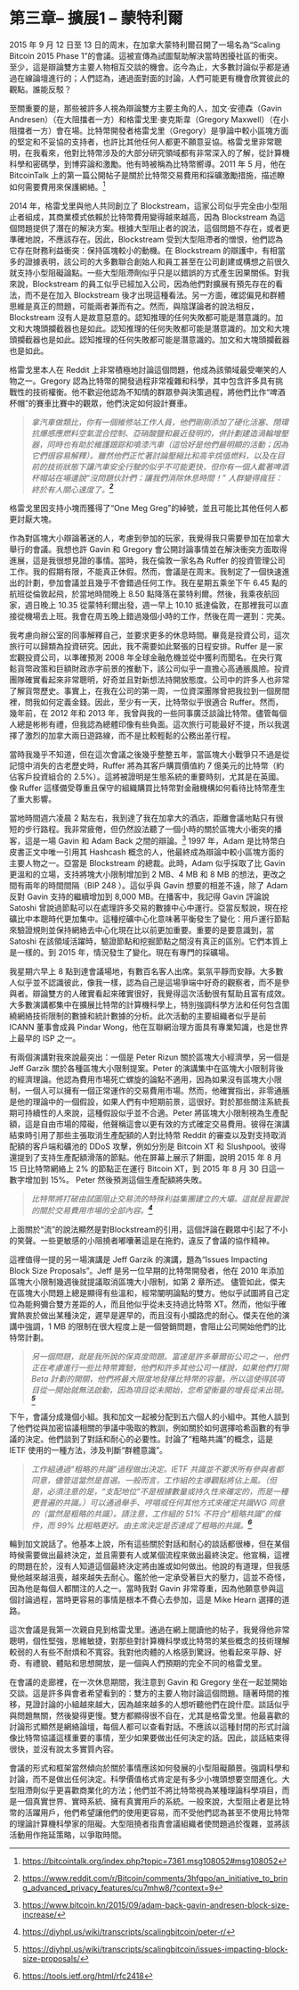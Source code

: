 
#  第三章– 擴展1 – 蒙特利爾

2015 年 9 月 12 日至 13 日的周末，在加拿大蒙特利爾召開了一場名為“Scaling Bitcoin 2015 Phase 1”的會議。這被宣傳為試圖幫助解決當時困擾社區的衝突。至少，這是辯論雙方主要人物相互交談的機會。迄今為止，大多數討論似乎都是通過在線論壇進行的；人們認為，通過面對面的討論，人們可能更有機會欣賞彼此的觀點。誰能反駁？

至關重要的是，那些被許多人視為辯論雙方主要主角的人，加文·安德森（Gavin Andresen）（在大阻擋者一方）和格雷戈里·麥克斯韋（Gregory Maxwell）（在小阻擋者一方）會在場。比特幣開發者格雷戈里（Gregory）是爭論中較小區塊方面的堅定和不妥協的支持者，也許比其他任何人都更不願意妥協。格雷戈里非常聰明，在我看來，他對比特幣涉及的大部分研究領域都有非常深入的了解，從計算機科學和密碼學，到博弈論和激勵。他有時被稱為比特幣嚮導。2011 年 5 月，他在 BitcoinTalk 上的第一篇公開帖子是關於比特幣交易費用和採礦激勵措施，描述瞭如何需要費用來保護網絡。[^1]

2014 年，格雷戈里與他人共同創立了 Blockstream，這家公司似乎完全由小型阻止者組成，其商業模式依賴於比特幣費用變得越來越高，因為 Blockstream 為這個問題提供了潛在的解決方案。根據大型阻止者的說法，這個問題不存在，或者更準確地說，不應該存在。因此，Blockstream 受到大型阻滯者的憎恨，他們認為它存在財務利益衝突：保持區塊較小的動機。在 Blockstream 的辯護中，有相當多的證據表明，該公司的大多數聯合創始人和員工甚至在公司創建或構想之前很久就支持小型阻礙論點。一些大型阻滯劑似乎只是以錯誤的方式產生因果關係。對我來說，Blockstream 的員工似乎已經加入公司，因為他們對擴展有預先存在的看法，而不是在加入 Blockstream 後才出現這種看法。另一方面，確認偏見和群體思維是真正的問題，可能兩者兼而有之。然而，與陰謀論者的說法相反，Blockstream 沒有人是故意惡意的。認知推理的任何失敗都可能是潛意識的。加文和大塊頭攔截器也是如此。認知推理的任何失敗都可能是潛意識的。加文和大塊頭攔截器也是如此。認知推理的任何失敗都可能是潛意識的。加文和大塊頭攔截器也是如此。

格雷戈里本人在 Reddit 上非常積極地討論這個問題，他成為該領域最受嘲笑的人物之一。Gregory 認為比特幣的開發過程非常複雜和科學，其中包含許多具有挑戰性的技術權衡。他不歡迎他認為不知情的群眾參與決策過程，將他們比作“啤酒杯帽”的賽車比賽中的觀眾，他們決定如何設計賽車。

> *拿汽車做類比，你有一個維修站工作人員，他們剛剛添加了硬化活塞、閉環抗爆感應燃料空氣混合控制、亞硝酸鹽和最近發明的，併計劃建造渦輪增壓器，同時也有助於維護跟踪和噴漆汽車（這恰好是他們最明顯的活動；因為它們很容易解釋）。雖然他們正忙著討論壓縮比和高辛烷值燃料，以及在目前的技術狀態下讓汽車安全行駛的似乎不可能更快，但你有一個人戴著啤酒杯帽站在場邊說“沒問題伙計們：讓我們消除休息時間！” 人群變得瘋狂：終於有人關心速度了。**[^2]***

格雷戈里因支持小塊而獲得了“One Meg Greg”的綽號，並且可能比其他任何人都更討厭大塊。

作為對區塊大小辯論著迷的人，考慮到參加的玩家，我覺得我只需要參加在加拿大舉行的會議。我想也許 Gavin 和 Gregory 會公開討論事情並在解決衝突方面取得進展，這是我很想見證的事情。當時，我在倫敦一家名為 Ruffer 的投資管理公司工作。我的假期有限，不能真正休假。然而，會議是在周末。我制定了一個快速進出的計劃，參加會議並且幾乎不會錯過任何工作。我在星期五乘坐下午 6.45 點的航班從倫敦起飛，於當地時間晚上 8.50 點降落在蒙特利爾。然後，我乘夜航回家，週日晚上 10.35 從蒙特利爾出發，週一早上 10.10 抵達倫敦，在那裡我可以直接從機場去上班。我會在周五晚上錯過幾個小時的工作，然後在周一遲到：完美。

我考慮向辦公室的同事解釋自己，並要求更多的休息時間。畢竟是投資公司，這次旅行可以歸類為投資研究。因此，我不需要如此緊張的日程安排。Ruffer 是一家宏觀投資公司，以準確預測 2008 年全球金融危機並從中獲利而聞名。在央行寬鬆貨幣政策和巨額財政赤字前景的推動下，該公司似乎一直擔心高通脹風險。投資團隊確實看起來非常聰明，好奇並且對新想法持開放態度。公司中的許多人也非常了解貨幣歷史。事實上，在我在公司的第一周，一位資深團隊曾把我拉到一個房間裡，問我如何定義金錢。因此，至少有一天，比特幣似乎很適合 Ruffer。然而，幾年前，在 2012 年和 2013 年，我曾與我的一些同事廣泛談論比特幣。儘管每個人總是彬彬有禮，但我認為總體印像有些負面。這次旅行可能最好不提，所以我選擇了激烈的加拿大兩日遊路線，而不是比較輕鬆的公務出差行程。

當時我幾乎不知道，但在這次會議之後幾乎整整五年，當區塊大小戰爭只不過是從記憶中消失的古老歷史時，Ruffer 將為其客戶購買價值約 7 億美元的比特幣（約佔客戶投資組合的 2.5%）。這將被證明是生態系統的重要時刻，尤其是在英國。像 Ruffer 這樣備受尊重且保守的組織購買比特幣對金融機構如何看待比特幣產生了重大影響。

當地時間週六凌晨 2 點左右，我到達了我在加拿大的酒店，距離會議地點只有很短的步行路程。我非常疲倦，但仍然設法聽了一個小時的關於區塊大小衝突的播客，這是一​​場 Gavin 和 Adam Back 之間的辯論。[^3] 1997 年，Adam 是比特幣白皮書正文中唯一引用其 Hashcash 概念的人，他最終成為辯論中較小區塊方面的主要人物之一。亞當是 Blockstream 的總裁。此時，Adam 似乎採取了比 Gavin 更溫和的立場，支持將塊大小限制增加到 2 MB、4 MB 和 8 MB 的想法，更改之間有兩年的時間間隔（BIP 248 ）。這似乎與 Gavin 想要的相差不遠，除了 Adam 反對 Gavin 支持的繼續增加到 8,000 MB。在播客中，我記得 Gavin 評論說 Satoshi 曾說過節點可以在處理許多交易的數據中心中運行。亞當反駁說，現在挖礦比中本聰時代更加集中。這種挖礦中心化意味著平衡發生了變化：用戶運行節點來驗證規則並保持網絡去中心化現在比以前更加重要。重要的是要意識到，當 Satoshi 在該領域活躍時，驗證節點和挖掘節點之間沒有真正的區別。它們本質上是一樣的。到 2015 年，情況發生了變化。現在有專門的採礦場。

我星期六早上 8 點到達會議場地，有數百名客人出席。氣氛平靜而安靜。大多數人似乎並不認識彼此，像我一樣，認為自己是這場爭端中好奇的觀察者，而不是參與者。辯論雙方的人確實看起來確實很好，我覺得這次活動很有幫助且富有成效。大多數演講都集中在擴展比特幣的計算機科學上，特別強調科學方法和任何包含圍繞網絡技術限制的數據和統計數據的分析。此次活動的主要組織者似乎是前 ICANN 董事會成員 Pindar Wong，他在互聯網治理方面具有專業知識，也是世界上最早的 ISP 之一。

有兩個演講對我來說最突出：一個是 Peter Rizun 關於區塊大小經濟學，另一個是 Jeff Garzik 關於各種區塊大小限制提案。Peter 的演講集中在區塊大小限制背後的經濟理論。他認為費用市場死亡螺旋的論點不適用，因為如果沒有區塊大小限制，一個人可以擁有一個正常運作的交易費用市場。然而，他確實指出，非零通脹是他的理論中的一個假設，如果人們有中短期前景，這很好。對於那些關注系統長期可持續性的人來說，這種假設似乎並不合適。Peter 將區塊大小限制視為生產配額，這是自由市場的障礙，他聲稱這會以更有效的方式確定交易費用。彼得在演講結束時引用了那些主張取消生產配額的人對比特幣 Reddit 的審查以及對支持取消配額的客戶端和礦池的 DDoS 攻擊，例如分別是 Bitcoin XT 和 Slushpool。彼得還提到了支持生產配額滑落的節點。他在屏幕上展示了餅圖，說明 2015 年 8 月 15 日比特幣網絡上 2% 的節點正在運行 Bitcoin XT，到 2015 年 8 月 30 日這一數字增加到 15%。 Peter 然後預測這個生產配額將失敗。

> *比特幣將打破由試圖阻止交易流的特殊利益集團建立的大壩。這就是我要說的關於交易費用市場的全部內容。**[^4]***

上面關於“流”的說法顯然是對Blockstream的引用，這個評論在觀眾中引起了不小的笑聲。一些更敏感的小阻撓者嘟囔著這是在拖釣，違反了會議的協作精神。

這裡值得一提的另一場演講是 Jeff Garzik 的演講，題為“Issues Impacting Block Size Proposals”。Jeff 是另一位早期的比特幣開發者，他在 2010 年添加區塊大小限制幾週後就提議取消區塊大小限制，如第 2 章所述。 儘管如此，傑夫在區塊大小問題上總是顯得有些溫和，經常闡明論點的雙方。他似乎試圖將自己定位為能夠彌合雙方差距的人，而且他似乎從未支持過比特幣 XT。然而，他似乎確實熱衷於做出某種決定，遲早是遲早的，而且沒有小攔路虎的耐心。傑夫在他的演講中強調，1 MB 的限制在很大程度上是一個營銷問題，會阻止公司開始他們的比特幣計劃。

> *另一個問題，就是我所說的保真度問題。富達是許多華爾街公司之一，他們正在考慮進行一些比特幣實驗，他們和許多其他公司一樣說，如果他們打開 Beta 計劃的開關，他們將最大限度地發揮比特幣的容量。所以這使得該項目從一開始就無法啟動，因為項目從未開始，您希望衡量的增長從未出現。**[^5]***

下午，會議分成幾個小組。我和加文一起被分配到五六個人的小組中。其他人談到了他們從與加密協議相關的爭議中吸取的教訓，例如關於如何選擇哈希函數的有爭議的決定。他們談到了對話和耐心的必要性。討論了“粗略共識”的概念，這是 IETF 使用的一種方法，涉及判斷“群體意識”。

> *工作組通過“粗略的共識”過程做出決定。IETF 共識並不要求所有參與者都同意，儘管這當然是首選。一般而言，工作組的主導觀點將佔上風。（但是，必須注意的是，“支配地位”不是根據數量或持久性來確定的，而是一種更普遍的共識。）可以通過舉手、哼唱或任何其他方式來確定共識WG 同意的（當然是粗略的共識）。請注意，工作組的 51% 不符合“粗略共識”的條件，而 99% 比粗略更好。由主席決定是否達成了粗略的共識。**[^6]***

輪到加文說話了。他基本上說，所有這些關於對話和耐心的談話都很棒，但在某個時候需要做出最終決定，並且需要有人或某個流程來做出最終決定。他宣稱，這裡的問題在於，沒有人知道這個最終決定將由誰或如何做出。他說的有道理，但我感覺他越來越沮喪，越來越失去耐心。鑑於他一定承受著巨大的壓力，這並不奇怪，因為他是每個人都關注的人之一。當時我對 Gavin 非常尊重，因為他願意參與這個討論過程，當時更容易的事情是根本不費心去參加，這是 Mike Hearn 選擇的道路。

這次會議是我第一次親自見到格雷戈里。通過在網上閱讀他的帖子，我覺得他非常聰明，個性堅強，思維敏捷，對那些對計算機科學或比特幣的某些概念的技術理解較弱的人有些不耐煩和不寬容。我對他肉體的人格感到驚訝。他看起來平靜、好奇、有禮貌、體貼和思想開放，是一個與人們預期的完全不同的格雷戈里。

在會議的走廊裡，在一次休息期間，我注意到 Gavin 和 Gregory 坐在一起並開始交談。這是許多與會者希望看到的：雙方的主要人物討論這個問題。隨著時間的推移，見證討論的小組越來越大，因為越來越多的人想听聽他們在說什麼。談話似乎與問題無關，然後變得更慢。雙方都顯得很不自在，尤其是格雷戈里。他最喜歡的討論形式顯然是網絡論壇，每個人都可以查看對話。不應該以這種封閉的形式討論像比特幣協議這樣重要的事情，至少如果要做出任何決定的話。因此，談話結束得很快，並沒有說太多實質內容。

會議的形式和框架當然傾向於關於事情應該如何發展的小型阻礙願景。強調科學和討論，而不是做出任何決定。科學價值格式肯定是有多少小塊頭想要空間進化。大型阻滯劑似乎更喜歡商業化的方法；他們並不將比特幣視為某種理論科學項目，而是一個真實世界、實時系統、擁有真實用戶的系統。一般來說，大型阻止者是比特幣的活躍用戶，他們希望讓他們的使用更容易，而不受他們認為甚至不使用比特幣的理論計算機科學家的阻礙。大型阻撓者指責會議組織者使問題過於復雜，並將該活動用作拖延策略，以爭取時間。

[^1]: https://bitcointalk.org/index.php?topic=7361.msg108052#msg108052

[^2]: https://www.reddit.com/r/Bitcoin/comments/3hfgpo/an_initiative_to_bring_advanced_privacy_features/cu7mhw8/?context=9

[^3]: https://www.bitcoin.kn/2015/09/adam-back-gavin-andresen-block-size-increase/

[^4]: https://diyhpl.us/wiki/transcripts/scalingbitcoin/peter-r/

[^5]: https://diyhpl.us/wiki/transcripts/scalingbitcoin/issues-impacting-block-size-proposals/

[^6]: https://tools.ietf.org/html/rfc2418
